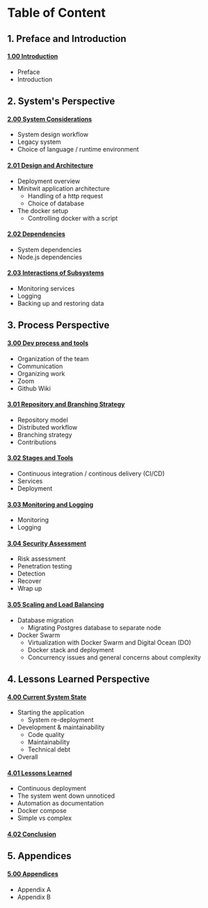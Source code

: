 

# Table of Content
## 1. Preface and Introduction
#### [1.00 Introduction](chapters/100_preface_and_introduction.md)
- Preface
- Introduction
## 2. System's Perspective
#### [2.00 System Considerations](chapters/200_systems_perspective.md)
- System design workflow
- Legacy system
- Choice of language / runtime environment

#### [2.01 Design and Architecture](chapters/201_design_and_architecture.md)
- Deployment overview
- Minitwit application architecture
  - Handling of a http request
  - Choice of database
- The docker setup
  - Controlling docker with a script

#### [2.02 Dependencies](chapters/202_dependencies.md)
- System dependencies
- Node.js dependencies


#### [2.03 Interactions of Subsystems](chapters/203_interactions_of_subsystems.md)
- Monitoring services
- Logging
- Backing up and restoring data

## 3. Process Perspective
#### [3.00 Dev process and tools](chapters/300_dev_process_and_tools.md)
- Organization of the team
- Communication
- Organizing work
- Zoom
- Github Wiki

#### [3.01 Repository and Branching Strategy](chapters/301_repo_and_branch_strategy.md)
- Repository model
- Distributed workflow
- Branching strategy
- Contributions


#### [3.02 Stages and Tools](chapters/302_ci_dc_chain_tools.md)
- Continuous integration / continous delivery (CI/CD)
- Services
- Deployment

#### [3.03 Monitoring and Logging](chapters/303_monitoring_and_logging.md)
- Monitoring
- Logging


#### [3.04 Security Assessment](chapters/304_sec_assessment.md)
- Risk assessment
- Penetration testing
- Detection
- Recover
- Wrap up

#### [3.05 Scaling and Load Balancing](chapters/305_scaling_and_load_balancing.md)
- Database migration
    - Migrating Postgres database to separate node
- Docker Swarm
    - Virtualization with Docker Swarm and Digital Ocean (DO)
    - Docker stack and deployment
    - Concurrency issues and general concerns about complexity

## 4. Lessons Learned Perspective
#### [4.00 Current System State](chapters/400_current_system_state.md)
- Starting the application
    - System re-deployment
- Development & maintainability
    - Code quality
    - Maintainability
    - Technical debt
- Overall

#### [4.01 Lessons Learned](chapters/401_lessons_learned_perspective.md)
- Continuous deployment
- The system went down unnoticed
- Automation as documentation
- Docker compose
- Simple vs complex

#### [4.02 Conclusion](chapters/402_conclusion.md)

## 5. Appendices
#### [5.00 Appendices](chapters/500_appendices.md)
- Appendix A 
- Appendix B